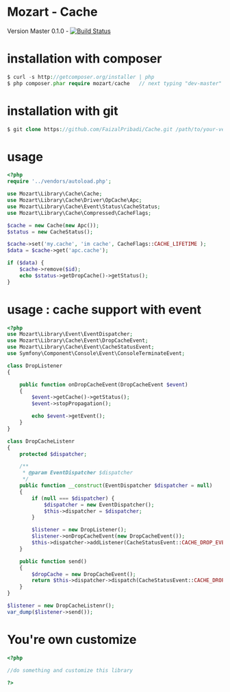 # Mozart - Cache

Version Master 0.1.0 - [![Build Status](https://travis-ci.org/FaizalPribadi/Cache.png?branch=master)](https://travis-ci.org/FaizalPribadi/Cache)

installation with composer
==========================
```php
$ curl -s http://getcomposer.org/installer | php
$ php composer.phar require mozart/cache   // next typing "dev-master"
```

installation with git
=====================
```php
$ git clone https://github.com/FaizalPribadi/Cache.git /path/to/your-vendor/Cache
```

usage
=====

```php
<?php
require '../vendors/autoload.php';

use Mozart\Library\Cache\Cache;
use Mozart\Library\Cache\Driver\OpCache\Apc;
use Mozart\Library\Cache\Event\Status\CacheStatus;
use Mozart\Library\Cache\Compressed\CacheFlags;

$cache = new Cache(new Apc());
$status = new CacheStatus();

$cache->set('my.cache', 'im cache', CacheFlags::CACHE_LIFETIME );
$data = $cache->get('apc.cache');

if ($data) {
    $cache->remove($id);
    echo $status->getDropCache()->getStatus();
}
```

usage : cache support with event
============================

```php
<?php
use Mozart\Library\Event\EventDispatcher;
use Mozart\Library\Cache\Event\DropCacheEvent;
use Mozart\Library\Cache\Event\CacheStatusEvent;
use Symfony\Component\Console\Event\ConsoleTerminateEvent;

class DropListener
{

    public function onDropCacheEvent(DropCacheEvent $event)
    {
        $event->getCache()->getStatus();
        $event->stopPropagation();

        echo $event->getEvent();
    }
}

class DropCacheListenr
{
    protected $dispatcher;

    /**
     * @param EventDispatcher $dispatcher
     */
    public function __construct(EventDispatcher $dispatcher = null)
    {
        if (null === $dispatcher) {
            $dispatcher = new EventDispatcher();
            $this->dispatcher = $dispatcher;
        }

        $listener = new DropListener();
        $listener->onDropCacheEvent(new DropCacheEvent());
        $this->dispatcher->addListener(CacheStatusEvent::CACHE_DROP_EVENT, array($listener, 'onDropCacheEvent'));
    }

    public function send()
    {
        $dropCache = new DropCacheEvent();
        return $this->dispatcher->dispatch(CacheStatusEvent::CACHE_DROP_EVENT, $dropCache);
    }
}

$listener = new DropCacheListenr();
var_dump($listener->send());
```

You're own customize
====================
```php
<?php

//do something and customize this library

?>
```
